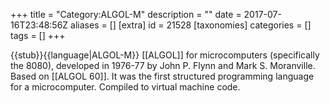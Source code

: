 +++
title = "Category:ALGOL-M"
description = ""
date = 2017-07-16T23:48:56Z
aliases = []
[extra]
id = 21528
[taxonomies]
categories = []
tags = []
+++

{{stub}}{{language|ALGOL-M}}
[[ALGOL]] for microcomputers (specifically the 8080), developed in 1976-77 by John P. Flynn and Mark S. Moranville. Based on [[ALGOL 60]]. It was the first structured programming language for a microcomputer. Compiled to virtual machine code.

